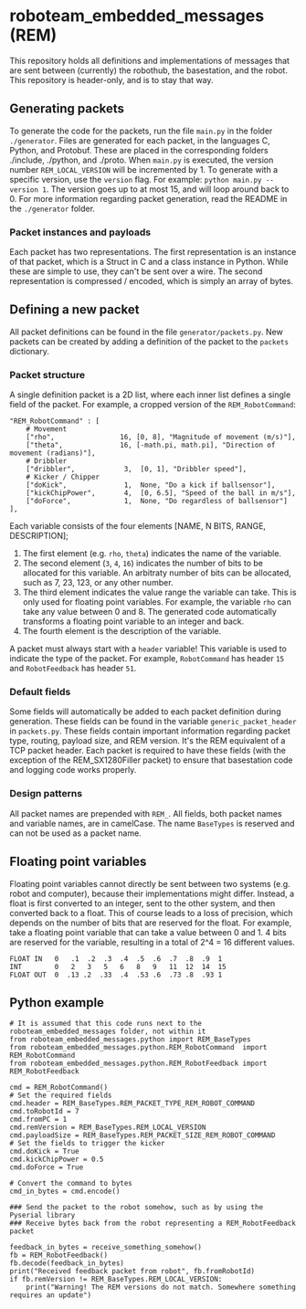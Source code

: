 # roboteam_embedded_messages (REM)
This repository holds all definitions and implementations of messages that are sent between (currently) the robothub, the basestation, and the robot.
This repository is header-only, and is to stay that way.

## Generating packets
To generate the code for the packets, run the file `main.py` in the folder `./generator`. Files are generated for each packet, in the languages C, Python, and Protobuf. These are placed in the corresponding folders ./include, ./python, and ./proto. When `main.py` is executed, the version number `REM_LOCAL_VERSION` will be incremented by 1. To generate with a specific version, use the `version` flag. For example: `python main.py --version 1`. The version goes up to at most 15, and will loop around back to 0. For more information regarding packet generation, read the README in the `./generator` folder.

### Packet instances and payloads
Each packet has two representations. The first representation is an instance of that packet, which is a Struct in C and a class instance in Python. While these are simple to use, they can't be sent over a wire. The second representation is compressed / encoded, which is simply an array of bytes. 


## Defining a new packet
All packet definitions can be found in the file `generator/packets.py`. New packets can be created by adding a definition of the packet to the `packets` dictionary. 

### Packet structure
A single definition packet is a 2D list, where each inner list defines a single field of the packet. For example, a cropped version of the `REM_RobotCommand`:
```
"REM_RobotCommand" : [
    # Movement
    ["rho",                16, [0, 8], "Magnitude of movement (m/s)"],
    ["theta",              16, [-math.pi, math.pi], "Direction of movement (radians)"],
    # Dribbler
    ["dribbler",            3,  [0, 1], "Dribbler speed"],
    # Kicker / Chipper
    ["doKick",              1,  None, "Do a kick if ballsensor"],
    ["kickChipPower",       4,  [0, 6.5], "Speed of the ball in m/s"],
    ["doForce",             1,  None, "Do regardless of ballsensor"]
],
```
Each variable consists of the four elements [NAME, N BITS, RANGE, DESCRIPTION];
1. The first element (e.g. `rho`, `theta`) indicates the name of the variable. 
2. The second element (`3`, `4`, `16`) indicates the number of bits to be allocated for this variable. An arbitraty number of bits can be allocated, such as 7, 23, 123, or any other number.
3. The third element indicates the value range the variable can take. This is only used for floating point variables. For example, the variable `rho` can take any value between 0 and 8. The generated code automatically transforms a floating point variable to an integer and back.
4. The fourth element is the description of the variable.

A packet must always start with a `header` variable! This variable is used to indicate the type of the packet. For example, `RobotCommand` has header `15` and `RobotFeedback` has header `51`.

### Default fields
Some fields will automatically be added to each packet definition during generation. These fields can be found in the variable `generic_packet_header` in `packets.py`. These fields contain important information regarding packet type, routing, payload size, and REM version. It's the REM equivalent of a TCP packet header. Each packet is required to have these fields (with the exception of the REM_SX1280Filler packet) to ensure that basestation code and logging code works properly. 

### Design patterns
All packet names are prepended with `REM_`. All fields, both packet names and variable names, are in camelCase. The name `BaseTypes` is reserved and can not be used as a packet name.

## Floating point variables
Floating point variables cannot directly be sent between two systems (e.g. robot and computer), because their implementations might differ. Instead, a float is first converted to an integer, sent to the other system, and then converted back to a float. This of course leads to a loss of precision, which depends on the number of bits that are reserved for the float. For example, take a floating point variable that can take a value between 0 and 1. 4 bits are reserved for the variable, resulting in a total of 2^4 = 16 different values. 
```
FLOAT IN   0   .1  .2  .3  .4  .5  .6  .7  .8  .9  1 
INT        0   2   3   5   6   8   9   11  12  14  15
FLOAT OUT  0  .13 .2  .33  .4  .53 .6  .73 .8  .93 1 
```

## Python example
```
# It is assumed that this code runs next to the roboteam_embedded_messages folder, not within it
from roboteam_embedded_messages.python import REM_BaseTypes
from roboteam_embedded_messages.python.REM_RobotCommand  import REM_RobotCommand
from roboteam_embedded_messages.python.REM_RobotFeedback import REM_RobotFeedback

cmd = REM_RobotCommand()
# Set the required fields
cmd.header = REM_BaseTypes.REM_PACKET_TYPE_REM_ROBOT_COMMAND
cmd.toRobotId = 7
cmd.fromPC = 1
cmd.remVersion = REM_BaseTypes.REM_LOCAL_VERSION
cmd.payloadSize = REM_BaseTypes.REM_PACKET_SIZE_REM_ROBOT_COMMAND
# Set the fields to trigger the kicker
cmd.doKick = True
cmd.kickChipPower = 0.5
cmd.doForce = True

# Convert the command to bytes
cmd_in_bytes = cmd.encode()

### Send the packet to the robot somehow, such as by using the Pyserial library
### Receive bytes back from the robot representing a REM_RobotFeedback packet

feedback_in_bytes = receive_something_somehow()
fb = REM_RobotFeedback()
fb.decode(feedback_in_bytes)
print("Received feedback packet from robot", fb.fromRobotId)
if fb.remVersion != REM_BaseTypes.REM_LOCAL_VERSION:
	print("Warning! The REM versions do not match. Somewhere something requires an update")
```



